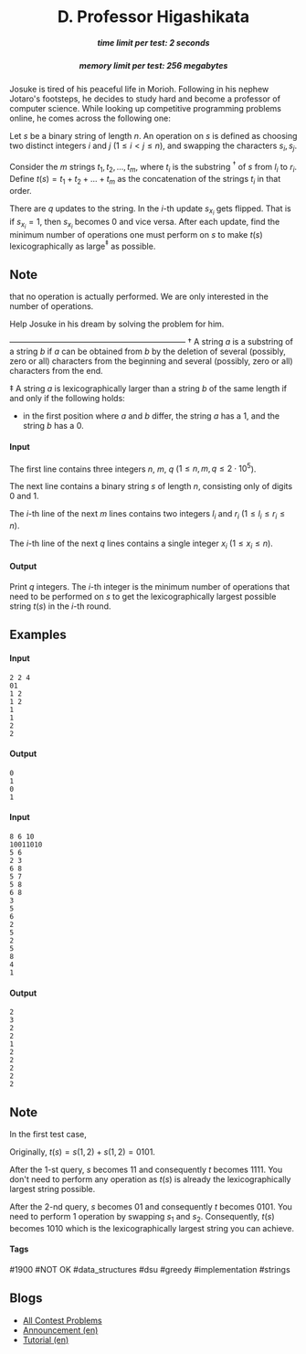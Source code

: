 <h1 style='text-align: center;'> D. Professor Higashikata</h1>

<h5 style='text-align: center;'>time limit per test: 2 seconds</h5>
<h5 style='text-align: center;'>memory limit per test: 256 megabytes</h5>

Josuke is tired of his peaceful life in Morioh. Following in his nephew Jotaro's footsteps, he decides to study hard and become a professor of computer science. While looking up competitive programming problems online, he comes across the following one: 

Let $s$ be a binary string of length $n$. An operation on $s$ is defined as choosing two distinct integers $i$ and $j$ ($1 \leq i < j \leq n$), and swapping the characters $s_i, s_j$.

Consider the $m$ strings $t_1, t_2, \ldots, t_m$, where $t_i$ is the substring $^\dagger$ of $s$ from $l_i$ to $r_i$. Define $t(s) = t_1+t_2+\ldots+t_m$ as the concatenation of the strings $t_i$ in that order.

There are $q$ updates to the string. In the $i$-th update $s_{x_i}$ gets flipped. That is if $s_{x_i}=1$, then $s_{x_i}$ becomes $0$ and vice versa. After each update, find the minimum number of operations one must perform on $s$ to make $t(s)$ lexicographically as large$^\ddagger$ as possible. 

## Note

 that no operation is actually performed. We are only interested in the number of operations.

Help Josuke in his dream by solving the problem for him.

 —————————————————————— $\dagger$ A string $a$ is a substring of a string $b$ if $a$ can be obtained from $b$ by the deletion of several (possibly, zero or all) characters from the beginning and several (possibly, zero or all) characters from the end.

$\ddagger$ A string $a$ is lexicographically larger than a string $b$ of the same length if and only if the following holds: 

* in the first position where $a$ and $b$ differ, the string $a$ has a $1$, and the string $b$ has a $0$.
#### Input

The first line contains three integers $n$, $m$, $q$ ($1 \leq n,m,q \leq 2 \cdot 10^5$). 

The next line contains a binary string $s$ of length $n$, consisting only of digits $0$ and $1$.

The $i$-th line of the next $m$ lines contains two integers $l_i$ and $r_i$ ($1 \leq l_i \leq r_i \leq n$).

The $i$-th line of the next $q$ lines contains a single integer $x_i$ ($1 \leq x_i \leq n$).

#### Output

Print $q$ integers. The $i$-th integer is the minimum number of operations that need to be performed on $s$ to get the lexicographically largest possible string $t(s)$ in the $i$-th round.

## Examples

#### Input


```text
2 2 4
01
1 2
1 2
1
1
2
2
```
#### Output


```text
0
1
0
1
```
#### Input


```text
8 6 10
10011010
5 6
2 3
6 8
5 7
5 8
6 8
3
5
6
2
5
2
5
8
4
1
```
#### Output


```text
2
3
2
2
1
2
2
2
2
2
```
## Note

In the first test case,

Originally, $t(s) = s(1,2) + s(1,2) = 0101$.

After the $1$-st query, $s$ becomes $11$ and consequently $t$ becomes $1111$. You don't need to perform any operation as $t(s)$ is already the lexicographically largest string possible.

After the $2$-nd query, $s$ becomes $01$ and consequently $t$ becomes $0101$. You need to perform $1$ operation by swapping $s_1$ and $s_2$. Consequently, $t(s)$ becomes $1010$ which is the lexicographically largest string you can achieve.



#### Tags 

#1900 #NOT OK #data_structures #dsu #greedy #implementation #strings 

## Blogs
- [All Contest Problems](../Codeforces_Round_882_(Div._2).md)
- [Announcement (en)](../blogs/Announcement_(en).md)
- [Tutorial (en)](../blogs/Tutorial_(en).md)
